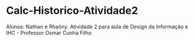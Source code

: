 # Calc-Historico-Atividade2
Alunos: Nathan e Rhaôny. Atividade 2 para aula de Design da Informação e IHC - Professor Osmar Cunha Filho
